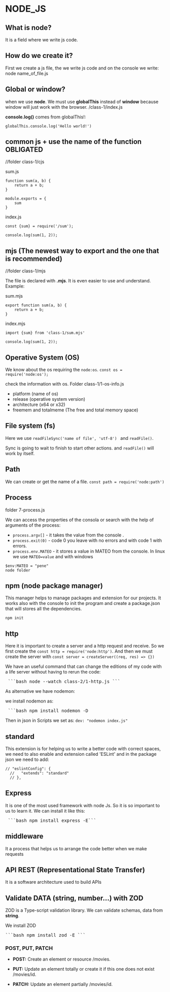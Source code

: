 # NODE_JS
## What is node? 
It is a field where we write js code.

## How do we create it?
First we create a js file, the we write js code and on the console we write: node  name_of_file.js

## Global or window?

when we use **node**. We must use **globalThis** instead of **window** because window will just work with the browser. /class-1/index.js

**console.log()** comes from globalThis!:

`globalThis.console.log('Hello world!')`

## common js + use the name of the function OBLIGATED

//folder class-1/cjs

sum.js
```
function sum(a, b) {
    return a + b;
}

module.exports = {
    sum
}
```

index.js
```
const {sum} = require('/sum');

console.log(sum(1, 2));
```

## mjs (The newest way to export and the one that is recommended)

//folder class-1/mjs

The file is declared with **.mjs**. It is even easier to use and understand. Example:

sum.mjs
```
export function sum(a, b) {
    return a + b;
}

```

index.mjs
```
import {sum} from 'class-1/sum.mjs'

console.log(sum(1, 2));
```

## Operative System (OS)

We know about the os requiring the `node:os`. 
`const os = require('node:os');`

check the information with os. Folder class-1/1-os-info.js

- platform (name of os)
- release (operative system version)
- architecture (x64 or x32)
- freemem and totalmeme (The free and total memory space)

## File system (fs)

Here we use `readFileSync('name of file', 'utf-8') ` and `readFile()`.

Sync is going to wait to finish to start other actions. and `readFile()` will work by itself.

## Path

We can create or get the name of a file. `const path = require('node:path')`

## Process
folder 7-process.js

We can access the properties of the consola or search with the help of arguments of the process:

- `process.argv[]` - it takes the value from the console .
- `process.exit(0)` - code 0 you leave with no errors and with code 1 with errors.
- `process.env.MATEO` - it stores a value in MATEO from the console. In linux we use `MATEO=value` and with windows 

```
$env:MATEO = "pene"
node folder

```

## npm (node package manager)

This manager helps to manage packages and extension for our projects. It works also with the console to init the program and create a package.json that will stores all the dependencies.

`npm init`

## http

Here it is important to create a server and a http request and receive. So we first create the `const http = require('node:http')`. And then we must create the server with `const server = createServer((req, res) => {})`

We have an useful command that can change the editions of my code with a life server without having to rerun the code: 
<pre> ```bash node --watch class-2/1-http.js ``` </pre>

As alternative we have nodemon:

we install nodemon as:
<pre> ```bash npm install nodemon -D </pre>

Then in json in Scripts we set as:
`dev: "nodemon index.js"`

## standard

This extension is for helping us to write a better code with correct spaces, we need to also enable and extension called 'ESLint' and in the package json we need to add:

```
// "eslintConfig": {
  //   "extends": "standard"
  // },

```

## Express

It is one of the most used framework with node Js. So it is so important to us to learn it. We can install it like this: 
<pre> ```bash npm install express -E``` </pre>

## middleware

It a process that helps us to arrange the code better when we make requests

## API REST (Representational State Transfer)

It is a software architecture used to build APIs

## Validate DATA (string, number...) with ZOD

ZOD is a Type-script validation library. We can validate schemas, data from **string**.

We install ZOD

<pre>```bash npm install zod -E ```</pre>

### POST, PUT, PATCH

- **POST:** Create an element or resource /movies.

- **PUT:** Update an element totally or create it if this one does not exist /movies/id.
- **PATCH:** Update an element partially /movies/id.
